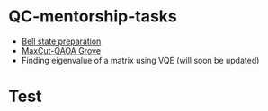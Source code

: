 # QC-mentorship-tasks
- [Bell state preparation](https://github.com/NarendraHegade5/QC-mentorship---tasks/blob/master/BellStatePreparation.ipynb)
- [MaxCut-QAOA Grove](https://github.com/NarendraHegade5/QCM-tasks/blob/master/MaxCut_grove.ipynb)
- Finding eigenvalue of a matrix using VQE (will soon be updated)

# Test 
